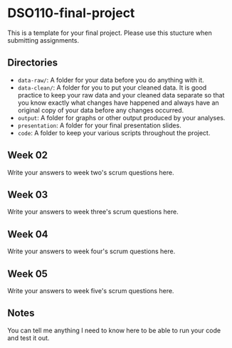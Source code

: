 # DSO110-final-project

This is a template for your final project. Please use this stucture when submitting assignments.

## Directories

- `data-raw/`: A folder for your data before you do anything with it.
- `data-clean/`: A folder for you to put your cleaned data. It is good practice to keep your raw data and your cleaned data separate so that you know exactly what changes have happened and always have an original copy of your data before any changes occurred.
- `output`: A folder for graphs or other output produced by your analyses.
- `presentation`: A folder for your final presentation slides.
- `code`: A folder to keep your various scripts throughout the project.

## Week 02

Write your answers to week two's scrum questions here.

## Week 03

Write your answers to week three's scrum questions here.

## Week 04

Write your answers to week four's scrum questions here.

## Week 05

Write your answers to week five's scrum questions here.

## Notes

You can tell me anything I need to know here to be able to run your code and test it out.
